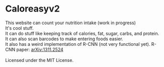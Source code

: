 # Caloreasyv2
This website can count your nutrition intake (work in progress) <br>
It's cool stuff.<br>
It can do stuff like keeping track of calories, fat, sugar, carbs, and protein.<br>
It can also scan barcodes to make entering foods easier.<br>
It also has a weird implementation of R-CNN (not very functional yet). R-CNN paper: [arXiv:1311.2524](https://arxiv.org/abs/1311.2524) <br>
<br>
Licensed under the MIT License.
